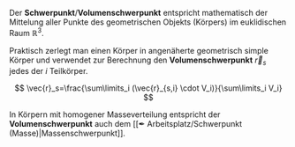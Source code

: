 Der **Schwerpunkt**/**Volumenschwerpunkt** entspricht mathematisch der Mittelung aller Punkte des geometrischen Objekts (Körpers) im euklidischen Raum $\mathbb {R} ^{3}$.

Praktisch zerlegt man einen Körper in angenäherte geometrisch simple Körper und verwendet zur Berechnung den **Volumenschwerpunkt** $\vec{r}_{s}$ jedes der $i$ Teilkörper.

$$
\vec{r}_s=\frac{\sum\limits_i (\vec{r}_{s,i} \cdot V_i)}{\sum\limits_i V_i}
$$

In Körpern mit homogener Masseverteilung entspricht der **Volumenschwerpunkt** auch dem [[✒ Arbeitsplatz/Schwerpunkt (Masse)|Massenschwerpunkt]].